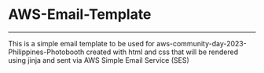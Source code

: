 # AWS-Email-Template
---
This is a simple email template to be used for aws-community-day-2023-Philippines-Photobooth created with html and css that will be rendered using jinja and sent via AWS Simple Email Service (SES)
